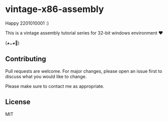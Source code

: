 # vintage-x86-assembly

Happy 2201010001 :)

This is a vintage assembly tutorial series for 32-bit windows environment ❤

(◕ᴗ◕🌸)

## Contributing
Pull requests are welcome. For major changes, please open an issue first to discuss what you would like to change.

Please make sure to contact me as appropriate.

## License
MIT